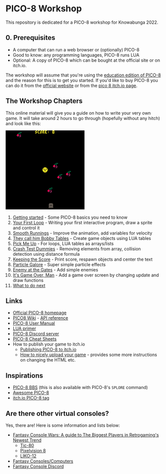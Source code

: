 # PICO-8 Workshop

This repository is dedicated for a PICO-8 workshop for Knowabunga 2022.

## 0. Prerequisites

- A computer that can run a web browser or (optionally) PICO-8
- Good to know: any programming languages, PICO-8 runs LUA
- Optional: A copy of PICO-8 which can be bought at the official site or on itch.io.

The workshop will assume that you're using the [education edition of PICO-8](https://www.pico-8-edu.com/) and the reason for this is to get you started. If you'd like to buy PICO-8 you can do it from the [official website](https://www.lexaloffle.com/pico-8.php) or from the [pico 8 itch.io page](https://lexaloffle.itch.io/pico-8).

## The Workshop Chapters

This online material will give you a guide on how to write your very own game. It will take around 2 hours to go through (hopefully without any hitch) and look like this:

![Game Demo](./assets/game-demo.gif)

1. [Getting started](./1-getting-started.md) - Some PICO-8 basics you need to know
2. [Your First Loop](./2-your-first-loop.md) - Writing your first interactive program, draw a sprite and control it
3. [Smooth Runnings](./3-smooth-runnings.md) - Improve the animation, add variables for velocity
4. [They call him Bobby Tables](./4-bobby-tables.md) - Create game objects using LUA tables
5. [Pick Me Up](./5-pick-me-up.md) - For loops, LUA tables as arrays/lists
6. [Crash Test Dummies](./6-crash-test-dummies.md) - Removing elements from array, collision detection using distance formula
7. [Keeping the Score](./7-keeping-the-score.md) - Print score, respawn objects and center the text
8. [Particle Galore](./8-particle-galore) - Super simple particle effects
9. [Enemy at the Gates](./9-enemy-at-the-gates) - Add simple enemies
10. [It's Game Over, Man](./10-game-over) - Add a game over screen by changing update and draw functions
11. [What to do next](./11-what-to-do-next)

## Links

- [Official PICO-8 homepage](https://www.lexaloffle.com/pico-8.php)
- [PICO8 Wiki](https://pico-8.fandom.com/wiki/Pico-8_Wikia) - [API reference](https://pico-8.fandom.com/wiki/APIReference)
- [PICO-8 User Manual](https://www.lexaloffle.com/dl/docs/pico-8_manual.html)
- [LUA primer](https://github.com/THE-ORONCO/pico-8/wiki/Lua-Syntax-Primer)
- [PICO-8 Discord server](https://discord.gg/MhQAzTw)
- [PICO-8 Cheat Sheets](https://www.lexaloffle.com/bbs/?tid=28207)
- How to publish your game to itch.io
  - [Publishing PICO-8 to itch.io](https://itch.io/jam/toy-box-jam-2019/topic/645069/publishing-pico-8-to-itchio)
  - [How to nicely upload your game](https://www.lexaloffle.com/bbs/?tid=40036) - provides some more instructions on changing the HTML etc.

## Inspirations

- [PICO-8 BBS](https://www.lexaloffle.com/bbs/?cat=7) (this is also available with PICO-8's `SPLORE` command)
- [Awesome PICO-8](https://github.com/pico-8/awesome-PICO-8)
- [itch.io PICO-8 tag](https://itch.io/games/tag-pico-8)

## Are there other virtual consoles?

Yes, there are! Here is some information and lists below:

- [Fantasy Console Wars: A guide to The Biggest Players in Retrogaming's Newest Trend](https://medium.com/@G05P3L/fantasy-console-wars-a-guide-to-the-biggest-players-in-retrogamings-newest-trend-56bbe948474d)
  - [Tic-80](https://tic80.com)
  - [Pixelvision 8](https://pixelvision8.itch.io/p8)
  - [LIKO-12](https://github.com/LIKO-12/LIKO-12)
- [Fantasy Consoles/Computers](https://paladin-t.github.io/fantasy)
- [Fantasy Console Discord](https://discord.gg/jcT9CXDgHB)
